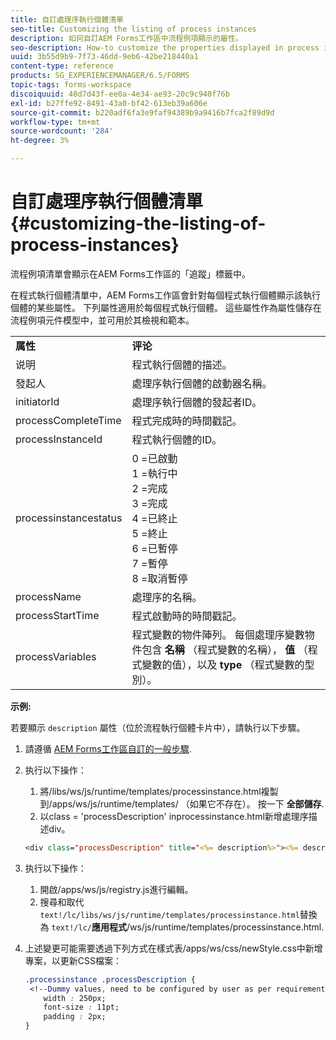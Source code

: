 ```yaml
---
title: 自訂處理序執行個體清單
seo-title: Customizing the listing of process instances
description: 如何自訂AEM Forms工作區中流程例項顯示的屬性。
seo-description: How-to customize the properties displayed in process instance in AEM Forms workspace.
uuid: 3b55d9b9-7f73-46dd-9eb6-42be218440a1
content-type: reference
products: SG_EXPERIENCEMANAGER/6.5/FORMS
topic-tags: forms-workspace
discoiquuid: 40d7d43f-ee0a-4e34-ae93-20c9c940f76b
exl-id: b27ffe92-8491-43a0-bf42-613eb39a606e
source-git-commit: b220adf6fa3e9faf94389b9a9416b7fca2f89d9d
workflow-type: tm+mt
source-wordcount: '284'
ht-degree: 3%

---
```


# 自訂處理序執行個體清單 {#customizing-the-listing-of-process-instances}

流程例項清單會顯示在AEM Forms工作區的「追蹤」標籤中。

在程式執行個體清單中，AEM Forms工作區會針對每個程式執行個體顯示該執行個體的某些屬性。 下列屬性適用於每個程式執行個體。 這些屬性作為屬性儲存在流程例項元件模型中，並可用於其檢視和範本。

<table>
 <tbody>
  <tr>
   <td><strong>属性</strong></td>
   <td><strong>评论</strong></td>
  </tr>
  <tr>
   <td>说明</td>
   <td>程式執行個體的描述。</td>
  </tr>
  <tr>
   <td>發起人</td>
   <td>處理序執行個體的啟動器名稱。</td>
  </tr>
  <tr>
   <td>initiatorId</td>
   <td>處理序執行個體的發起者ID。</td>
  </tr>
  <tr>
   <td>processCompleteTime</td>
   <td>程式完成時的時間戳記。</td>
  </tr>
  <tr>
   <td>processInstanceId</td>
   <td>程式執行個體的ID。</td>
  </tr>
  <tr>
   <td>processinstancestatus</td>
   <td>0 =已啟動<br /> 1 =執行中<br /> 2 =完成<br /> 3 =完成<br /> 4 =已終止<br /> 5 =終止<br /> 6 =已暫停<br /> 7 =暫停<br /> 8 =取消暫停</td>
  </tr>
  <tr>
   <td>processName</td>
   <td>處理序的名稱。</td>
  </tr>
  <tr>
   <td>processStartTime</td>
   <td>程式啟動時的時間戳記。</td>
  </tr>
  <tr>
   <td>processVariables</td>
   <td>程式變數的物件陣列。 每個處理序變數物件包含 <strong>名稱</strong> （程式變數的名稱）， <strong>值</strong> （程式變數的值），以及<strong> type</strong> （程式變數的型別）。</td>
  </tr>
 </tbody>
</table>

**示例:**

若要顯示 `description` 屬性（位於流程執行個體卡片中），請執行以下步驟。

1. 請遵循 [AEM Forms工作區自訂的一般步驟](/help/forms/using/generic-steps-html-workspace-customization.md).
1. 执行以下操作：

   1. 將/libs/ws/js/runtime/templates/processinstance.html複製到/apps/ws/js/runtime/templates/ （如果它不存在）。 按一下 **全部儲存**.
   1. 以class = &#39;processDescription&#39; inprocessinstance.html新增處理序描述div。

   ```jsp
   <div class="processDescription" title="<%= description%>"><%= description%></div>
   ```

1. 执行以下操作：

   1. 開啟/apps/ws/js/registry.js進行編輯。
   1. 搜尋和取代 `text!/lc/libs/ws/js/runtime/templates/processinstance.html`替換為 `text!/lc/`**應用程式**/ws/js/runtime/templates/processinstance.html.

1. 上述變更可能需要透過下列方式在樣式表/apps/ws/css/newStyle.css中新增專案，以更新CSS檔案：

   ```css
   .processinstance .processDescription {
    <!--Dummy values, need to be configured by user as per requirement as well as user can add or delete any property depending upon requirement-->
       width : 250px;
       font-size : 11pt;
       padding : 2px;
   }
   ```

